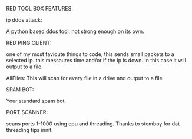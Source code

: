 RED TOOL BOX FEATURES:

ip ddos attack:

A python based ddos tool, not strong enough on its own.

RED PING CLIENT:

one of my most favioute things to code, this sends small packets to a selected ip. this messaures time and/or if the ip is down. In this case it will output to a file.

AllFIles:
This will scan for every file in a drive and output to a file


SPAM BOT:

Your standard spam bot.

PORT SCANNER:

scans ports 1-1000 using cpu and threading. Thanks to stemboy for dat threading tips innit.
